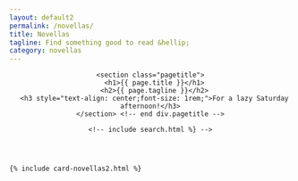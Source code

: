 ```yaml
---
layout: default2
permalink: /novellas/
title: Novellas
tagline: Find something good to read &hellip;
category: novellas
---
```


<div class="{{ page.title }}">

  <header class="pagehead">
   
    <section class="pagetitle">
      <h1>{{ page.title }}</h1>
      <h2>{{ page.tagline }}</h2>
      <h3 style="text-align: center;font-size: 1rem;">For a lazy Saturday afternoon!</h3>
    </section> <!-- end div.pagetitle -->
    
    <!-- include search.html %} -->

  </header>

  <div class="cf"></div>

  <section class="card__container">

    {% include card-novellas2.html %}

  </section> <!-- end section .container .card__container -->


</div>


